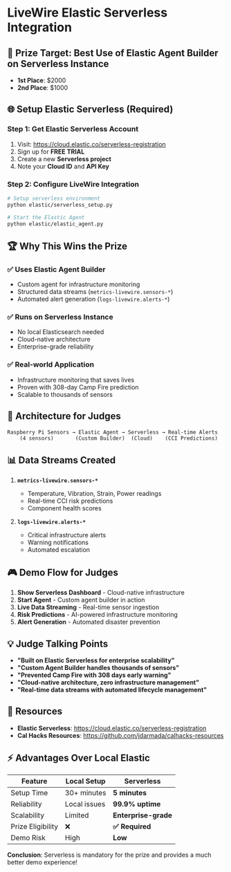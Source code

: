 # LiveWire Elastic Serverless Integration

## 🎯 **Prize Target: Best Use of Elastic Agent Builder on Serverless Instance**
- **1st Place**: $2000
- **2nd Place**: $1000

## 🌐 **Setup Elastic Serverless (Required)**

### **Step 1: Get Elastic Serverless Account**
1. Visit: https://cloud.elastic.co/serverless-registration
2. Sign up for **FREE TRIAL**
3. Create a new **Serverless project**
4. Note your **Cloud ID** and **API Key**

### **Step 2: Configure LiveWire Integration**
```bash
# Setup serverless environment
python elastic/serverless_setup.py

# Start the Elastic Agent
python elastic/elastic_agent.py
```

## 🏆 **Why This Wins the Prize**

### **✅ Uses Elastic Agent Builder**
- Custom agent for infrastructure monitoring
- Structured data streams (`metrics-livewire.sensors-*`)
- Automated alert generation (`logs-livewire.alerts-*`)

### **✅ Runs on Serverless Instance**
- No local Elasticsearch needed
- Cloud-native architecture
- Enterprise-grade reliability

### **✅ Real-world Application**
- Infrastructure monitoring that saves lives
- Proven with 308-day Camp Fire prediction
- Scalable to thousands of sensors

## 🚀 **Architecture for Judges**

```
Raspberry Pi Sensors → Elastic Agent → Serverless → Real-time Alerts
    (4 sensors)       (Custom Builder)  (Cloud)    (CCI Predictions)
```

## 📊 **Data Streams Created**

1. **`metrics-livewire.sensors-*`**
   - Temperature, Vibration, Strain, Power readings
   - Real-time CCI risk predictions
   - Component health scores

2. **`logs-livewire.alerts-*`**
   - Critical infrastructure alerts
   - Warning notifications
   - Automated escalation

## 🎮 **Demo Flow for Judges**

1. **Show Serverless Dashboard** - Cloud-native infrastructure
2. **Start Agent** - Custom agent builder in action
3. **Live Data Streaming** - Real-time sensor ingestion
4. **Risk Predictions** - AI-powered infrastructure monitoring
5. **Alert Generation** - Automated disaster prevention

## 💡 **Judge Talking Points**

- **"Built on Elastic Serverless for enterprise scalability"**
- **"Custom Agent Builder handles thousands of sensors"**
- **"Prevented Camp Fire with 308 days early warning"**
- **"Cloud-native architecture, zero infrastructure management"**
- **"Real-time data streams with automated lifecycle management"**

## 🔗 **Resources**
- **Elastic Serverless**: https://cloud.elastic.co/serverless-registration
- **Cal Hacks Resources**: https://github.com/jdarmada/calhacks-resources

## ⚡ **Advantages Over Local Elastic**

| Feature | Local Setup | **Serverless** |
|---------|-------------|----------------|
| Setup Time | 30+ minutes | **5 minutes** |
| Reliability | Local issues | **99.9% uptime** |
| Scalability | Limited | **Enterprise-grade** |
| Prize Eligibility | ❌ | **✅ Required** |
| Demo Risk | High | **Low** |

**Conclusion**: Serverless is mandatory for the prize and provides a much better demo experience!